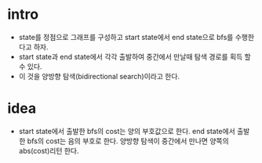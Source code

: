 # intro

  - state를 정점으로 그래프를 구성하고 start state에서 end state으로 bfs를 수행한다고 하자.
  - start state과 end state에서 각각 출발하여 중간에서 만날때 탐색 경로를 획득 할 수 있다.
  - 이 것을 양방향 탐색(bidirectional search)이라고 한다. 

# idea

  - start state에서 출발한 bfs의 cost는 양의 부호값으로 한다.
    end state에서 출발한 bfs의 cost는 음의 부호로 한다.
    양방향 탐색이 중간에서 만나면 양쪽의 abs(cost)리턴 한다.

